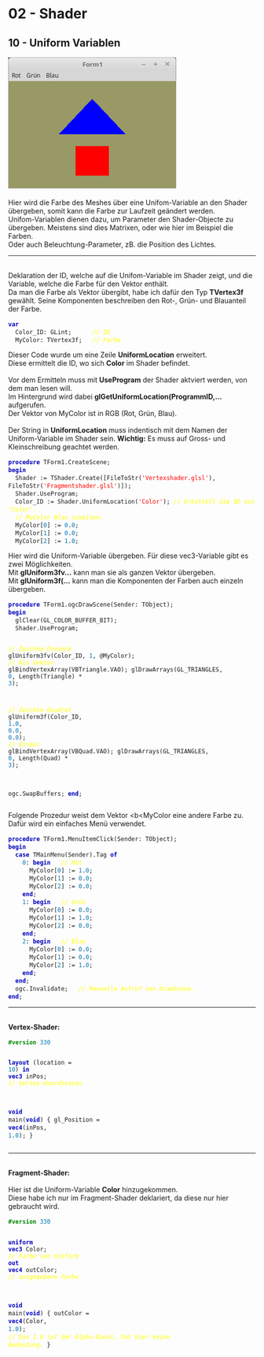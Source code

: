 <html>
    <b><h1>02 - Shader</h1></b>
    <b><h2>10 - Uniform Variablen</h2></b>
<img src="image.png" alt="Selfhtml"><br><br>
Hier wird die Farbe des Meshes über eine Unifom-Variable an den Shader übergeben, somit kann die Farbe zur Laufzeit geändert werden.<br>
Unifom-Variablen dienen dazu, um Parameter den Shader-Objecte zu übergeben. Meistens sind dies Matrixen, oder wie hier im Beispiel die Farben.<br>
Oder auch Beleuchtung-Parameter, zB. die Position des Lichtes.<br>
<hr><br>
Deklaration der ID, welche auf die Unifom-Variable im Shader zeigt, und die Variable, welche die Farbe für den Vektor enthält.<br>
Da man die Farbe als Vektor übergibt, habe ich dafür den Typ <b>TVertex3f</b> gewählt. Seine Komponenten beschreiben den Rot-, Grün- und Blauanteil der Farbe.<br>
<pre><code><b><font color="0000BB">var</font></b>
  Color_ID: GLint;      <i><font color="#FFFF00">// ID</font></i>
  MyColor: TVertex3f;   <i><font color="#FFFF00">// Farbe</font></i></code></pre>
Dieser Code wurde um eine Zeile <b>UniformLocation</b> erweitert.<br>
Diese ermittelt die ID, wo sich <b>Color</b> im Shader befindet.<br>
<br>
Vor dem Ermitteln muss mit <b>UseProgram</b> der Shader aktviert werden, von dem man lesen will.<br>
Im Hintergrund wird dabei <b>glGetUniformLocation(ProgrammID,...</b> aufgerufen.<br>
Der Vektor von MyColor ist in RGB (Rot, Grün, Blau).<br>
<br>
Der String in <b>UniformLocation</b> muss indentisch mit dem Namen der Uniform-Variable im Shader sein. <b>Wichtig:</b> Es muss auf Gross- und Kleinschreibung geachtet werden.<br>
<pre><code><b><font color="0000BB">procedure</font></b> TForm1.CreateScene;
<b><font color="0000BB">begin</font></b>
  Shader := TShader.Create([FileToStr(<font color="#FF0000">'Vertexshader.glsl'</font>), FileToStr(<font color="#FF0000">'Fragmentshader.glsl'</font>)]);
  Shader.UseProgram;
  Color_ID := Shader.UniformLocation(<font color="#FF0000">'Color'</font>); <i><font color="#FFFF00">// Ermittelt die ID von "Color".</font></i>
  <i><font color="#FFFF00">// MyColor Blau zuweisen.</font></i>
  MyColor[<font color="#0077BB">0</font>] := <font color="#0077BB">0</font>.<font color="#0077BB">0</font>;
  MyColor[<font color="#0077BB">1</font>] := <font color="#0077BB">0</font>.<font color="#0077BB">0</font>;
  MyColor[<font color="#0077BB">2</font>] := <font color="#0077BB">1</font>.<font color="#0077BB">0</font>;</code></pre>
Hier wird die Uniform-Variable übergeben. Für diese vec3-Variable gibt es zwei Möglichkeiten.<br>
Mit <b>glUniform3fv...</b> kann man sie als ganzen Vektor übergeben.<br>
Mit <b>glUniform3f(...</b> kann man die Komponenten der Farben auch einzeln übergeben.<br>
<pre><code><b><font color="0000BB">procedure</font></b> TForm1.ogcDrawScene(Sender: TObject);
<b><font color="0000BB">begin</font></b>
  glClear(GL_COLOR_BUFFER_BIT);
  Shader.UseProgram;

  <i><font color="#FFFF00">// Zeichne Dreieck</font></i>
  glUniform3fv(Color_ID, <font color="#0077BB">1</font>, @MyColor);   <i><font color="#FFFF00">// Als Vektor</font></i>
  glBindVertexArray(VBTriangle.VAO);
  glDrawArrays(GL_TRIANGLES, <font color="#0077BB">0</font>, Length(Triangle) * <font color="#0077BB">3</font>);

  <i><font color="#FFFF00">// Zeichne Quadrat</font></i>
  glUniform3f(Color_ID, <font color="#0077BB">1</font>.<font color="#0077BB">0</font>, <font color="#0077BB">0</font>.<font color="#0077BB">0</font>, <font color="#0077BB">0</font>.<font color="#0077BB">0</font>);  <i><font color="#FFFF00">// Einzel</font></i>
  glBindVertexArray(VBQuad.VAO);
  glDrawArrays(GL_TRIANGLES, <font color="#0077BB">0</font>, Length(Quad) * <font color="#0077BB">3</font>);

  ogc.SwapBuffers;
<b><font color="0000BB">end</font></b>;</code></pre>
Folgende Prozedur weist dem Vektor <b<MyColor</b> eine andere Farbe zu.<br>
Dafür wird ein einfaches Menü verwendet.<br>
<pre><code><b><font color="0000BB">procedure</font></b> TForm1.MenuItemClick(Sender: TObject);
<b><font color="0000BB">begin</font></b>
  <b><font color="0000BB">case</font></b> TMainMenu(Sender).Tag <b><font color="0000BB">of</font></b>
    <font color="#0077BB">0</font>: <b><font color="0000BB">begin</font></b>   <i><font color="#FFFF00">// Rot</font></i>
      MyColor[<font color="#0077BB">0</font>] := <font color="#0077BB">1</font>.<font color="#0077BB">0</font>;
      MyColor[<font color="#0077BB">1</font>] := <font color="#0077BB">0</font>.<font color="#0077BB">0</font>;
      MyColor[<font color="#0077BB">2</font>] := <font color="#0077BB">0</font>.<font color="#0077BB">0</font>;
    <b><font color="0000BB">end</font></b>;
    <font color="#0077BB">1</font>: <b><font color="0000BB">begin</font></b>   <i><font color="#FFFF00">// Grün</font></i>
      MyColor[<font color="#0077BB">0</font>] := <font color="#0077BB">0</font>.<font color="#0077BB">0</font>;
      MyColor[<font color="#0077BB">1</font>] := <font color="#0077BB">1</font>.<font color="#0077BB">0</font>;
      MyColor[<font color="#0077BB">2</font>] := <font color="#0077BB">0</font>.<font color="#0077BB">0</font>;
    <b><font color="0000BB">end</font></b>;
    <font color="#0077BB">2</font>: <b><font color="0000BB">begin</font></b>   <i><font color="#FFFF00">// Blau</font></i>
      MyColor[<font color="#0077BB">0</font>] := <font color="#0077BB">0</font>.<font color="#0077BB">0</font>;
      MyColor[<font color="#0077BB">1</font>] := <font color="#0077BB">0</font>.<font color="#0077BB">0</font>;
      MyColor[<font color="#0077BB">2</font>] := <font color="#0077BB">1</font>.<font color="#0077BB">0</font>;
    <b><font color="0000BB">end</font></b>;
  <b><font color="0000BB">end</font></b>;
  ogc.Invalidate;   <i><font color="#FFFF00">// Manuelle Aufruf von DrawScene.</font></i>
<b><font color="0000BB">end</font></b>;</code></pre>
<hr><br>
<b>Vertex-Shader:</b><br>
<pre><code><b><font color="#008800">#version</font></b> <font color="#0077BB">330</font>

<b><font color="0000BB">layout</font></b> (location = <font color="#0077BB">10</font>) <b><font color="0000BB">in</font></b> <b><font color="0000BB">vec3</font></b> inPos; <i><font color="#FFFF00">// Vertex-Koordinaten</font></i>
 
<b><font color="0000BB">void</font></b> main(<b><font color="0000BB">void</font></b>)
{
  gl_Position = <b><font color="0000BB">vec4</font></b>(inPos, <font color="#0077BB">1</font>.<font color="#0077BB">0</font>);
}
</code></pre>
<hr><br>
<b>Fragment-Shader:</b><br>
<br>
Hier ist die Uniform-Variable <b>Color</b> hinzugekommen.<br>
Diese habe ich nur im Fragment-Shader deklariert, da diese nur hier gebraucht wird.<br>
<pre><code><b><font color="#008800">#version</font></b> <font color="#0077BB">330</font>

<b><font color="0000BB">uniform</font></b> <b><font color="0000BB">vec3</font></b> Color;  <i><font color="#FFFF00">// Farbe von Uniform</font></i>
<b><font color="0000BB">out</font></b> <b><font color="0000BB">vec4</font></b> outColor;   <i><font color="#FFFF00">// ausgegebene Farbe</font></i>

<b><font color="0000BB">void</font></b> main(<b><font color="0000BB">void</font></b>)
{
  outColor = <b><font color="0000BB">vec4</font></b>(Color, <font color="#0077BB">1</font>.<font color="#0077BB">0</font>); <i><font color="#FFFF00">// Das 1.0 ist der Alpha-Kanal, hat hier keine Bedeutung.</font></i>
}
</code></pre>

</html>
